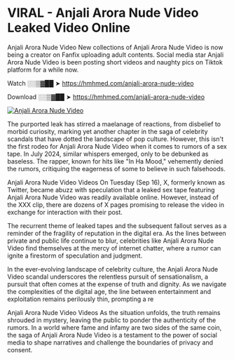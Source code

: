 # VIRAL - Anjali Arora Nude Video Leaked Video Online

Anjali Arora Nude Video New collections of Anjali Arora Nude Video is now being a creator on Fanfix uploading adult contents. Social media star Anjali Arora Nude Video is been posting short videos and naughty pics on Tiktok platform for a while now.

Watch ░░▒▓██ ➤ https://hmhmed.com/anjali-arora-nude-video

Download ░░▒▓██ ➤ https://hmhmed.com/anjali-arora-nude-video

[![Anjali Arora Nude Video](https://i.imgur.com/dJHk4Zq.gif)](https://hmhmed.com/anjali-arora-nude-video)

The purported leak has stirred a maelanage of reactions, from disbelief to morbid curiosity, marking yet another chapter in the saga of celebrity scandals that have dotted the landscape of pop culture. However, this isn't the first rodeo for Anjali Arora Nude Video when it comes to rumors of a sex tape. In July 2024, similar whispers emerged, only to be debunked as baseless. The rapper, known for hits like "In Ha Mood," vehemently denied the rumors, critiquing the eagerness of some to believe in such falsehoods.

Anjali Arora Nude Video Videos
On Tuesday (Sep 16), X, formerly known as Twitter, became abuzz with speculation that a leaked sex tape featuring Anjali Arora Nude Video was readily available online. However, instead of the XXX clip, there are dozens of X pages promising to release the video in exchange for interaction with their post.

The recurrent theme of leaked tapes and the subsequent fallout serves as a reminder of the fragility of reputation in the digital era. As the lines between private and public life continue to blur, celebrities like Anjali Arora Nude Video find themselves at the mercy of internet chatter, where a rumor can ignite a firestorm of speculation and judgment.

In the ever-evolving landscape of celebrity culture, the Anjali Arora Nude Video scandal underscores the relentless pursuit of sensationalism, a pursuit that often comes at the expense of truth and dignity. As we navigate the complexities of the digital age, the line between entertainment and exploitation remains perilously thin, prompting a re

Anjali Arora Nude Video Videos
As the situation unfolds, the truth remains shrouded in mystery, leaving the public to ponder the authenticity of the rumors. In a world where fame and infamy are two sides of the same coin, the saga of Anjali Arora Nude Video is a testament to the power of social media to shape narratives and challenge the boundaries of privacy and consent.